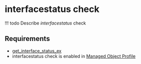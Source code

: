 # interfacestatus check

<!-- prettier-ignore -->
!!! todo
    Describe *interfacestatus* check

## Requirements

* [get_interface_status_ex](../../../../dev/reference/scripts/get_interface_status_ex.md)
* interfacestatus check is enabled in [Managed Object Profile](../../../../user/reference/concepts/managed-object-profile/index.md)
